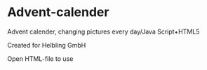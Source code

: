 # Advent-calender
Advent calender, changing pictures every day/Java Script+HTML5

Created for Helbling GmbH

Open HTML-file to use
